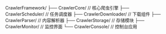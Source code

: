 ﻿CrawlerFramework/
├── CrawlerCore/           // 核心爬虫引擎
├── CrawlerScheduler/      // 任务调度器
├── CrawlerDownloader/     // 下载组件
├── CrawlerParser/        // 内容解析器
├── CrawlerStorage/       // 存储模块
├── CrawlerMonitor/       // 监控界面
└── CrawlerConsole/       // 控制台应用